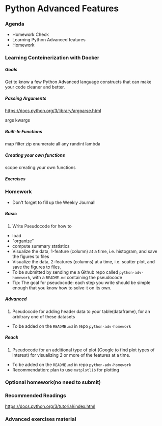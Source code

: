 
# Python Advanced Features

### Agenda
* Homework Check
* Learning Python Advanced features
* Homework

### Learning Conteinerization with Docker

##### Goals
Get to know a few Python Advanced language constructs that can make your code cleaner and better.

##### Passing Arguments
https://docs.python.org/3/library/argparse.html

args
kwargs

##### Built-In Functions
map
filter
zip
enumerate
all
any
randint
lambda

##### Creating your own functions
scope
creating your own functions

##### Exercises

### Homework
* Don't forget to fill up the Weekly Journal! 

##### Basic
1. Write Pseudocode for how to 
  * load
  * "organize"
  * compute summary statistics 
  * Visualize the data, 1-feature (column) at a time, i.e. histogram, and save the figures to files 
  * Visualize the data, 2-features (columns) at a time, i.e. scatter plot, and save the figures to files,
  * To be submitted by sending me a Github repo called `python-adv-homework`, with a `README.md` 
  containing the pseudocode
  * Tip: The goal for pseudocode: each step you write should be simple enough that you know how to solve it on its own.

##### Advanced
1. Pseudocode for adding header data to your table(dataframe), for an arbitrary one of these datasets
  * To be added on the `README.md` in repo `python-adv-homework`

##### Reach
1. Pseudocode for an additional type of plot (Google to find plot types of interest) for visualizing 2 or more of the features at a time.
  * To be added on the `README.md` in repo `python-adv-homework`
  * Recommendation: plan to use `matplotlib` for plotting

### Optional homework(no need to submit)

### Recommended Readings
https://docs.python.org/3/tutorial/index.html


### Advanced exercises material

